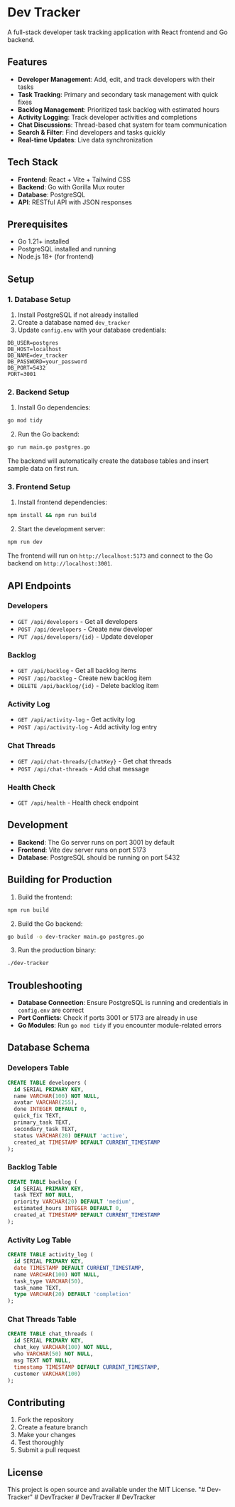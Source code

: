 # Dev Tracker

A full-stack developer task tracking application with React frontend and Go backend.

## Features

- **Developer Management**: Add, edit, and track developers with their tasks
- **Task Tracking**: Primary and secondary task management with quick fixes
- **Backlog Management**: Prioritized task backlog with estimated hours
- **Activity Logging**: Track developer activities and completions
- **Chat Discussions**: Thread-based chat system for team communication
- **Search & Filter**: Find developers and tasks quickly
- **Real-time Updates**: Live data synchronization

## Tech Stack

- **Frontend**: React + Vite + Tailwind CSS
- **Backend**: Go with Gorilla Mux router
- **Database**: PostgreSQL
- **API**: RESTful API with JSON responses

## Prerequisites

- Go 1.21+ installed
- PostgreSQL installed and running
- Node.js 18+ (for frontend)

## Setup

### 1. Database Setup

1. Install PostgreSQL if not already installed
2. Create a database named `dev_tracker`
3. Update `config.env` with your database credentials:

```env
DB_USER=postgres
DB_HOST=localhost
DB_NAME=dev_tracker
DB_PASSWORD=your_password
DB_PORT=5432
PORT=3001
```

### 2. Backend Setup

1. Install Go dependencies:
```bash
go mod tidy
```

2. Run the Go backend:
```bash
go run main.go postgres.go
```

The backend will automatically create the database tables and insert sample data on first run.

### 3. Frontend Setup

1. Install frontend dependencies:
```bash
npm install && npm run build
```

2. Start the development server:
```bash
npm run dev
```

The frontend will run on `http://localhost:5173` and connect to the Go backend on `http://localhost:3001`.

## API Endpoints

### Developers
- `GET /api/developers` - Get all developers
- `POST /api/developers` - Create new developer
- `PUT /api/developers/{id}` - Update developer

### Backlog
- `GET /api/backlog` - Get all backlog items
- `POST /api/backlog` - Create new backlog item
- `DELETE /api/backlog/{id}` - Delete backlog item

### Activity Log
- `GET /api/activity-log` - Get activity log
- `POST /api/activity-log` - Add activity log entry

### Chat Threads
- `GET /api/chat-threads/{chatKey}` - Get chat threads
- `POST /api/chat-threads` - Add chat message

### Health Check
- `GET /api/health` - Health check endpoint

## Development

- **Backend**: The Go server runs on port 3001 by default
- **Frontend**: Vite dev server runs on port 5173
- **Database**: PostgreSQL should be running on port 5432

## Building for Production

1. Build the frontend:
```bash
npm run build
```

2. Build the Go backend:
```bash
go build -o dev-tracker main.go postgres.go
```

3. Run the production binary:
```bash
./dev-tracker
```

## Troubleshooting

- **Database Connection**: Ensure PostgreSQL is running and credentials in `config.env` are correct
- **Port Conflicts**: Check if ports 3001 or 5173 are already in use
- **Go Modules**: Run `go mod tidy` if you encounter module-related errors

## Database Schema

### Developers Table
```sql
CREATE TABLE developers (
  id SERIAL PRIMARY KEY,
  name VARCHAR(100) NOT NULL,
  avatar VARCHAR(255),
  done INTEGER DEFAULT 0,
  quick_fix TEXT,
  primary_task TEXT,
  secondary_task TEXT,
  status VARCHAR(20) DEFAULT 'active',
  created_at TIMESTAMP DEFAULT CURRENT_TIMESTAMP
);
```

### Backlog Table
```sql
CREATE TABLE backlog (
  id SERIAL PRIMARY KEY,
  task TEXT NOT NULL,
  priority VARCHAR(20) DEFAULT 'medium',
  estimated_hours INTEGER DEFAULT 0,
  created_at TIMESTAMP DEFAULT CURRENT_TIMESTAMP
);
```

### Activity Log Table
```sql
CREATE TABLE activity_log (
  id SERIAL PRIMARY KEY,
  date TIMESTAMP DEFAULT CURRENT_TIMESTAMP,
  name VARCHAR(100) NOT NULL,
  task_type VARCHAR(50),
  task_name TEXT,
  type VARCHAR(20) DEFAULT 'completion'
);
```

### Chat Threads Table
```sql
CREATE TABLE chat_threads (
  id SERIAL PRIMARY KEY,
  chat_key VARCHAR(100) NOT NULL,
  who VARCHAR(50) NOT NULL,
  msg TEXT NOT NULL,
  timestamp TIMESTAMP DEFAULT CURRENT_TIMESTAMP,
  customer VARCHAR(100)
);
```

## Contributing

1. Fork the repository
2. Create a feature branch
3. Make your changes
4. Test thoroughly
5. Submit a pull request

## License

This project is open source and available under the MIT License. "# Dev-Tracker" 
#   D e v T r a c k e r  
 #   D e v T r a c k e r  
 # DevTracker
